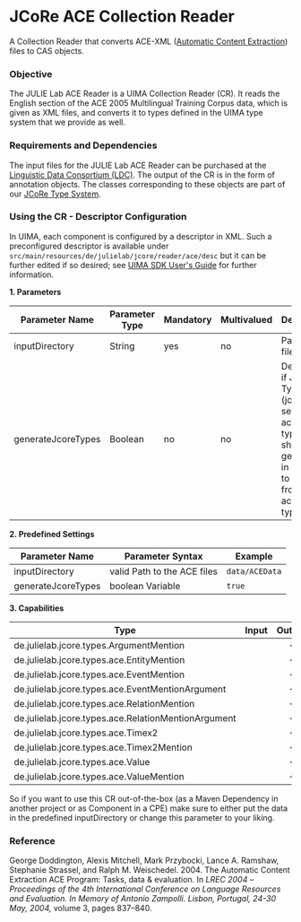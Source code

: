 # JCoRe ACE Collection Reader
A Collection Reader that converts ACE-XML ([Automatic Content Extraction](https://www.ldc.upenn.edu/collaborations/past-projects/ace)) files to CAS objects.

### Objective
The JULIE Lab ACE Reader is a UIMA Collection Reader (CR). It reads the English section of the ACE 2005 Multilingual Training Corpus data, which is given as XML files, and converts it to types defined in the UIMA type system that we provide as well.

### Requirements and Dependencies
The input files for the JULIE Lab ACE Reader can be purchased at the [Linguistic Data Consortium (LDC)](http://www.ldc.upenn.edu/). The output of the CR is in the form of annotation objects. The classes corresponding to these objects are part of our [JCoRe Type System](https://github.com/JULIELab/jcore-base/tree/master/jcore-types).

### Using the CR - Descriptor Configuration
In UIMA, each component is configured by a descriptor in XML. Such a preconfigured descriptor is available under `src/main/resources/de/julielab/jcore/reader/ace/desc` but it can be further edited if so desired; see [UIMA SDK User's Guide](https://uima.apache.org/downloads/releaseDocs/2.1.0-incubating/docs/html/tools/tools.html#ugr.tools.cde) for further information.

**1. Parameters**

| Parameter Name | Parameter Type | Mandatory | Multivalued | Description |
|----------------|----------------|-----------|-------------|-------------|
| inputDirectory | String | yes | no | Path to ACE files |
| generateJcoreTypes| Boolean | no | no | Determines if JULIE Lab Types (jcore-semantics-ace-types.xml) should be generated in addition to types from jcore-ace- types.xml |

**2. Predefined Settings**

| Parameter Name | Parameter Syntax | Example |
|----------------|------------------|---------|
| inputDirectory | valid Path to the ACE files | `data/ACEData` |
| generateJcoreTypes| boolean Variable | `true` |

**3. Capabilities**

| Type | Input | Output |
|------|:-----:|:------:|
| de.julielab.jcore.types.ArgumentMention |  | `+` |
| de.julielab.jcore.types.ace.EntityMention |  | `+` |
| de.julielab.jcore.types.ace.EventMention |  | `+` |
| de.julielab.jcore.types.ace.EventMentionArgument |  | `+` |
| de.julielab.jcore.types.ace.RelationMention |  | `+` |
| de.julielab.jcore.types.ace.RelationMentionArgument |  | `+` |
| de.julielab.jcore.types.ace.Timex2 |  | `+` |
| de.julielab.jcore.types.ace.Timex2Mention |  | `+` |
| de.julielab.jcore.types.ace.Value |  | `+` |
| de.julielab.jcore.types.ace.ValueMention |  | `+` |

So if you want to use this CR out-of-the-box (as a Maven Dependency in another project or as Component in a CPE) make sure to either put the data in the predefined inputDirectory or change this parameter to your liking.

### Reference
George Doddington, Alexis Mitchell, Mark Przybocki, Lance A. Ramshaw, Stephanie Strassel, and Ralph M. Weischedel. 2004. The Automatic Content Extraction ACE Program: Tasks, data & evaluation. In *LREC 2004 –Proceedings of the 4th International Conference on Language Resources and Evaluation. In Memory of Antonio Zampolli. Lisbon, Portugal, 24-30 May, 2004,* volume 3, pages 837–840.
